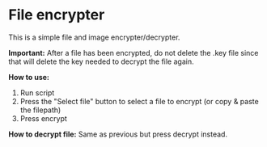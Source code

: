 # File encrypter
This is a simple file and image encrypter/decrypter.

**Important:**
After a file has been encrypted, do not delete the .key file since that will delete the key
needed to decrypt the file again.

**How to use:**
1. Run script
2. Press the "Select file" button to select a file to encrypt (or copy & paste the filepath)
3. Press encrypt

**How to decrypt file:**
Same as previous but press decrypt instead.